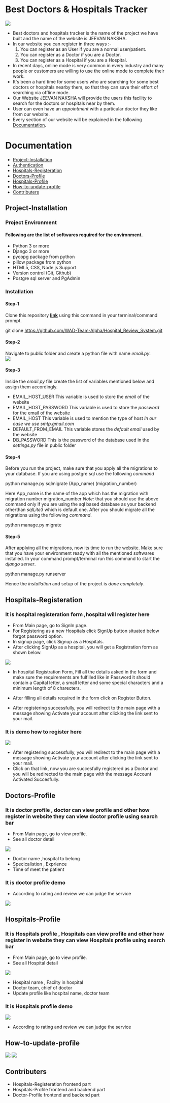 # Best Doctors & Hospitals Tracker
![](/img1.png)
* Best doctors and hospitals tracker is the name of the project we have built and the name of the website is JEEVAN NAKSHA.
* In our website you can register in three ways :-
   1. You can register as an User if you are a normal user/patient.
   2. You can register as a Doctor if you are a Doctor.
   3. You can register as a Hospital if you are a Hospital.
* In recent days, online mode is very common in every industry and many people or customers are willing to use the online mode to complete their work.
* It's been a hard time for some users who are searching for some best doctors or hospitals nearby them, so that they can save their effort of searching via offline mode.
* Our Website JEEVAN NAKSHA will provide the users this facility to search for the doctors or hospitals near by them.
* User can even have an *appointment* with a particular doctor they like from our website.
* Every section of our website will be explained in the following [Documentation](#documentation).

# Documentation
* [Project-Installation](#Project-Installation)
* [Authentication](#Authentication)
* [Hospitals-Registeration](#Hospitals-Registeration)
* [Doctors-Profile](#Doctors-Profile)
* [Hospitals-Profile](#Hospitals-Profile)
* [How-to-update-profile](How-to-update-profile)
* [Contributers](#Contributers)

## Project-Installation
### Project Environment
#### Following are the list of softwares required for the environment.
* Python 3 or more
* Django 3 or more
* pycopg package from python
* pillow package from python
* HTML5, CSS, Node.js Support
* Version control (Git, Github)
* Postgre sql server and PgAdmin
### Installation
#### Step-1 
Clone this repository **[link](https://github.com/WAD-Team-Alpha/Hospital_Review_System.git)** using this command in your terminal/command prompt.

git clone https://github.com/WAD-Team-Alpha/Hospital_Review_System.git

#### Step-2 
Navigate to public folder and create a python file with name *email.py*.\
![](/images/Capture.JPG)
#### Step-3 
Inside the *email.py* file create the list of variables mentioned below and assign them accordingly.
* EMAIL_HOST_USER     This variable is used to store the *email* of the website
* EMAIL_HOST_PASSWORD This variable is used to store the *password* for the email of the website
* EMAIL_HOST          This variable is used to mention the type of host *In our case we use smtp.gmail.com*
* DEFAULT_FROM_EMAIL  This variable stores the *default email* used by the website
* DB_PASSWORD         This is the password of the database used in the *settings.py* file in public folder
#### Step-4
Before you run the project, make sure that you apply all the migrations to your database. If you are using postgre sql use the following *command*

python manage.py sqlmigrate (App_name) (migration_number)

Here App_name is the name of the app which has the migration with migration number  migration_number 
*Note:* that you should use the above command only if you are using the sql based database as your backend otherthan *sqlLite3* which is default one.
After you should migrate all the migrations using the following *command*.

python manage.py migrate

#### Step-5
After applying all the migrations, now its time to run the website. Make sure that you have your environment ready with all the mentioned softwares installed. In your command prompt/terminal run this command to start the *django server*.

python manage.py runserver


Hence the *installation* and setup of the project is *done completely*.


## Hospitals-Registeration
### It is hospital registeration form ,hospital will register here
* From Main page, go to SignIn page.
* For Registering as a new Hospitals click SignUp button situated below forgot password option.
* In signup page, click Signup as a Hospitals.
* After clicking SignUp as a hospital, you will get a Registration form as shown below.



![](/img4.png)
* In hospital Registration Form, Fill all the details asked in the form and make sure the requirements are fulfilled like in Password it should contain a Capital letter, a small letter and some special characters and a minimum length of 8 charecters.
* After filling all details required in the form click on Register Button.

* After registering successfully, you will redirect to the main page with a message showing Activate your account after clicking the link sent to your mail.



### It is demo how to register here 



![](/reg.gif)
 * After registering successfully, you will redirect to the main page with a message showing Activate your account after clicking the link sent to your mail.
 * Click on that link, now you are succesfully registered as a Doctor and you will be redirected to the main page with the message Account Activated Succesfully.
  
## Doctors-Profile
### It is doctor profile , doctor can view profile and other how register in website they can view doctor profile using search bar 
 * From Main page, go to view profile.
 * See all doctor detail  

![](/img3.png)

 * Doctor name ,hospital to belong
 * Specicalistion , Exprience 
 * Time of meet the patient  

### It is doctor profile demo 
 * According to rating and review we can judge the service

![](/doc1.gif)


## Hospitals-Profile
### It is Hospitals profile , Hospitals can view profile and other how register in website they can view Hospitals profile using search bar
 * From Main page, go to view profile.
 * See all Hospital detail  

 
![](/img2.png)
  * Hospital name , Facilty in hospital
  * Doctor team, chief of doctor 
  * Update profile like hospital name, doctor team

### It is Hospitals profile demo


![](/host1.gif)
 * According to rating and review we can judge the service
## How-to-update-profile
![](/img5.png)
![](/doc(1).gif)
## Contributers
*  Hospitals-Registeration  frontend  part
*  Hospitals-Profile  frontend and backend part
*  Doctor-Profile  frontend and backend part

